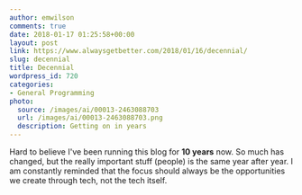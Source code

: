 ```yaml
---
author: emwilson
comments: true
date: 2018-01-17 01:25:58+00:00
layout: post
link: https://www.alwaysgetbetter.com/2018/01/16/decennial/
slug: decennial
title: Decennial
wordpress_id: 720
categories:
- General Programming
photo:
  source: /images/ai/00013-2463088703
  url: /images/ai/00013-2463088703.png
  description: Getting on in years
---
```


Hard to believe I've been running this blog for **10 years** now. So much has changed, but the really important stuff (people) is the same year after year. I am constantly reminded that the focus should always be the opportunities we create through tech, not the tech itself.
